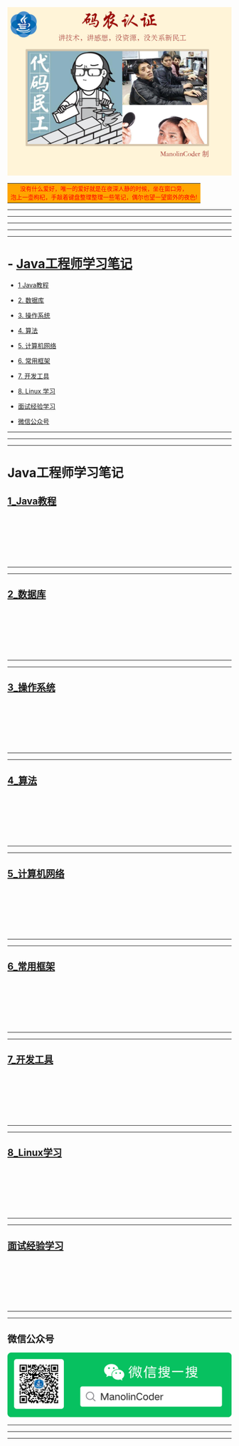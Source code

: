 ![Alt text](/pictures/coder.jpg)
<table><tr><td bgcolor=orange><center><font color="red" size=2>没有什么爱好，唯一的爱好就是在夜深人静的时候，坐在窗口旁，</br>泡上一壶枸杞，手敲着键盘整理整理一些笔记，偶尔也望一望窗外的夜色!</font></center></td></tr></table>

-----------------------------------------------
-----------------------------------------------
------------------------------------------------
-----------------------------------------------
-----------------------------------------------
# - [Java工程师学习笔记](#Java工程师学习笔记)

<!-- 1 Java教程 -->
* [1 Java教程](#1_Java教程)
 

* [2. 数据库](#2_数据库)
 

* [3. 操作系统](#3_操作系统)
 

* [4. 算法](#4_算法)
  

* [5. 计算机网络](#5_计算机网络)
 


* [6. 常用框架](#6_常用框架)


* [7. 开发工具](#7_开发工具)
 

* [8. Linux 学习](#8_Linux学习)
 

* [面试经验学习](#面试经验学习)

* [微信公众号](#微信公众号)





---------------------------------------------------
---------------------------------------------------
---------------------------------------------------




# Java工程师学习笔记 

## [1_Java教程](/ManolinCoder/1_Java教程/readme.md)













</br></br>
</br></br>
</br></br>

---------------------------------------------------
---------------------------------------------------

## [2_数据库](/ManolinCoder/2_数据库/readme.md)












</br></br>
</br></br>
</br></br>



---------------------------------------------------
---------------------------------------------------

## [3_操作系统](/ManolinCoder/3_操作系统/readme.md)







</br></br>
</br></br>
</br></br>

---------------------------------------------------
---------------------------------------------------

## [4_算法](/ManolinCoder/4_算法/readme.md)








</br></br>
</br></br>
</br></br>

---------------------------------------------------
---------------------------------------------------

## [5_计算机网络](/ManolinCoder/5_计算机网络/readme.md)









</br></br>
</br></br>
</br></br>

---------------------------------------------------
---------------------------------------------------

## [6_常用框架](/ManolinCoder/6_常用框架/springmvc/readme.md)




</br></br>
</br></br>
</br></br>



---------------------------------------------------
---------------------------------------------------

## [7_开发工具](/ManolinCoder/7_开发工具/readme.md)









</br></br>
</br></br>
</br></br>

---------------------------------------------------
---------------------------------------------------

## [8_Linux学习](/ManolinCoder/8_Linux学习/readme.md)






</br></br>
</br></br>
</br></br>




---------------------------------------------------
---------------------------------------------------

## [面试经验学习](/ManolinCoder/面试经验/readme.md)




</br></br>
</br></br>
</br></br>

---
-----


## 微信公众号
![Alt text](/pictures/banner.png)


---------
---------
---------




